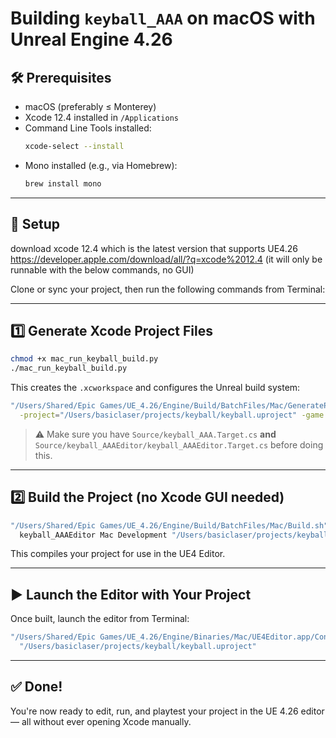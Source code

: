 # Building `keyball_AAA` on macOS with Unreal Engine 4.26

## 🛠 Prerequisites

- macOS (preferably ≤ Monterey)
- Xcode 12.4 installed in `/Applications`
- Command Line Tools installed:
  ```bash
  xcode-select --install
  ```
- Mono installed (e.g., via Homebrew):
  ```bash
  brew install mono
  ```

---

## 📁 Setup
download xcode 12.4 which is the latest version that supports UE4.26
https://developer.apple.com/download/all/?q=xcode%2012.4 
(it will only be runnable with the below commands, no GUI)


Clone or sync your project, then run the following commands from Terminal:

---

## 1️⃣ Generate Xcode Project Files

```bash
chmod +x mac_run_keyball_build.py
./mac_run_keyball_build.py
```

This creates the `.xcworkspace` and configures the Unreal build system:

```bash
"/Users/Shared/Epic Games/UE_4.26/Engine/Build/BatchFiles/Mac/GenerateProjectFiles.sh" \
  -project="/Users/basiclaser/projects/keyball/keyball.uproject" -game -engine
```

> ⚠️ Make sure you have `Source/keyball_AAA.Target.cs` **and**
> `Source/keyball_AAAEditor/keyball_AAAEditor.Target.cs` before doing this.

---

## 2️⃣ Build the Project (no Xcode GUI needed)

```bash
"/Users/Shared/Epic Games/UE_4.26/Engine/Build/BatchFiles/Mac/Build.sh" \
  keyball_AAAEditor Mac Development "/Users/basiclaser/projects/keyball/keyball.uproject"
```

This compiles your project for use in the UE4 Editor.

---

## ▶️ Launch the Editor with Your Project

Once built, launch the editor from Terminal:

```bash
"/Users/Shared/Epic Games/UE_4.26/Engine/Binaries/Mac/UE4Editor.app/Contents/MacOS/UE4Editor" \
  "/Users/basiclaser/projects/keyball/keyball.uproject"
```

---

## ✅ Done!

You're now ready to edit, run, and playtest your project in the UE 4.26 editor — all without ever opening Xcode manually.
